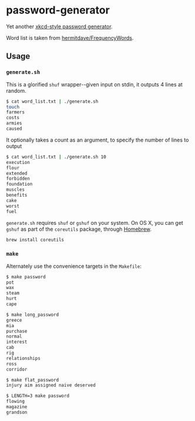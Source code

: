 # password-generator

Yet another [xkcd-style password generator](https://xkcd.com/936/).

Word list is taken from [hermitdave/FrequencyWords](https://github.com/hermitdave/FrequencyWords/).

## Usage

### `generate.sh`

This is a glorified `shuf` wrapper--given input on stdin, it outputs 4 lines at random.

```bash
$ cat word_list.txt | ./generate.sh
touch
farmers
costs
armies
caused
```

It optionally takes a count as an argument, to specify the number of lines to output

```bash
$ cat word_list.txt | ./generate.sh 10
execution
flour
extended
forbidden
foundation
muscles
benefits
cake
worst
fuel
```

`generate.sh` requires `shuf` or `gshuf` on your system.  On OS X, you can get `gshuf` as part of the `coreutils` package, through [Homebrew](https://brew.sh/).

```bash
brew install coreutils
```

### `make`

Alternately use the convenience targets in the `Makefile`:

```bash
$ make password
pot
wax
steam
hurt
cape
```

```bash
$ make long_password
greece
mia
purchase
normal
interest
cab
rig
relationships
ross
corridor
```

```bash
$ make flat_password
injury aim assigned naive deserved
```

```bash
$ LENGTH=3 make password
flowing
magazine
grandson
```
